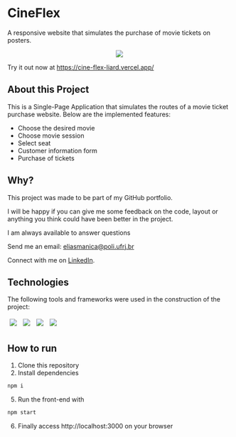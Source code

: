 # CineFlex

A responsive website that simulates the purchase of movie tickets on posters.

<center><img src="https://user-images.githubusercontent.com/103606213/187323116-c5047013-2a62-4ef8-b4ac-57f1ff28a966.gif"></center>

Try it out now at https://cine-flex-liard.vercel.app/

## About this Project

This is a Single-Page Application that simulates the routes of a movie ticket purchase website. Below are the implemented features:

- Choose the desired movie
- Choose movie session
- Select seat
- Customer information form
- Purchase of tickets

## Why?

This project was made to be part of my GitHub portfolio.

I will be happy if you can give me some feedback on the code, layout or anything you think could have been better in the project.

I am always available to answer questions

Send me an email: eliasmanica@poli.ufrj.br

Connect with me on [LinkedIn](https://www.linkedin.com/in/eliasmanica/).

## Technologies
The following tools and frameworks were used in the construction of the project:<br>
<p>
  <img style='margin: 5px;' src='https://img.shields.io/badge/React-20232A?style=for-the-badge&logo=react&logoColor=61DAFB'>
  <img style='margin: 5px;' src='https://img.shields.io/badge/React_Router-CA4245?style=for-the-badge&logo=react-router&logoColor=white'>
  <img style='margin: 5px;' src='https://img.shields.io/badge/styled--components-DB7093?style=for-the-badge&logo=styled-components&logoColor=white'>
  <img style='margin: 5px;' src='https://img.shields.io/badge/axios%20-%2320232a.svg?&style=for-the-badge&color=informational'>
</p>

## How to run

1. Clone this repository
1. Install dependencies
```bash
npm i
```
5. Run the front-end with
```bash
npm start
```
6. Finally access http://localhost:3000 on your browser
